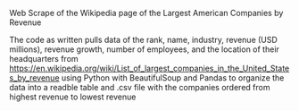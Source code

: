 Web Scrape of the Wikipedia page of the Largest American Companies by Revenue

The code as written pulls data of the rank, name, industry, revenue (USD millions), revenue growth, number of employees, and the location of their headquarters from https://en.wikipedia.org/wiki/List_of_largest_companies_in_the_United_States_by_revenue
using Python with BeautifulSoup and Pandas to organize the data into a readble table and .csv file with the companies ordered from highest revenue to lowest revenue

